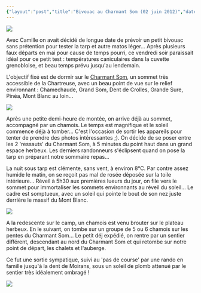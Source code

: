 ```yaml
---
{"layout":"post","title":"Bivouac au Charmant Som (02 juin 2012)","date":"2012-06-03","featuredImage":"./IMG_5946.JPG","dg-publish":true,"permalink":"/public/outdoor/bivouac-au-charmant-som-02-juin-2012/","dgPassFrontmatter":true}
---
```



![](IMG_5934.JPG)

Avec Camille on avait décidé de longue date de prévoir un petit bivouac
sans prétention pour tester la tarp et autre matos léger... Après
plusieurs faux départs en mai pour cause de temps pourri, ce vendredi
soir paraissait idéal pour ce petit test : températures caniculaires
dans la cuvette grenobloise, et beau temps prévu jusqu'au lendemain.

L'objectif fixé est de dormir sur le [Charmant
Som](http://fr.wikipedia.org/wiki/Charmant_Som), un sommet très
accessible de la Chartreuse, avec un beau point de vue sur le relief
environnant : Chamechaude, Grand Som, Dent de Crolles, Grande Sure,
Pinéa, Mont Blanc au loin...

![](./IMG_5912.JPG)

Après une petite demi-heure de montée, on arrive déjà au sommet,
accompagné par un chamois. Le temps est magnifique et le soleil commence
déjà à tomber... C'est l'occasion de sortir les appareils pour tenter de
prendre des photos intéressantes ;). On décide de se poser entre les 2
'ressauts' du Charmant Som, à 5 minutes du point haut dans un grand
espace herbeux. Les derniers randonneurs s'éclipsent quand on pose la
tarp en préparant notre sommaire repas...

La nuit sous tarp est clémente, sans vent, à environ 8°C. Par contre
assez humide le matin, on se reçoit pas mal de rosée déposée sur la
toile intérieure... Réveil à 5h30 aux premières lueurs du jour, on file
vers le sommet pour immortaliser les sommets environnants au réveil du
soleil... Le cadre est somptueux, avec un soleil qui pointe le bout de
son nez juste derrière le massif du Mont Blanc.

![](IMG_5920.JPG)

A la redescente sur le camp, un chamois est venu brouter sur le plateau
herbeux. En le suivant, on tombe sur un groupe de 5 ou 6 chamois sur les
pentes du Charmant Som... Le petit déj expédié, on rentre par un sentier
différent, descendant au nord du Charmant Som et qui retombe sur notre
point de départ, les chalets et l'auberge.

Ce fut une sortie sympatique, suivi au 'pas de course' par une rando en
famille jusqu'à la dent de Moirans, sous un soleil de plomb attenué par
le sentier très idéalement ombragé !

![](IMG_5946.JPG)
